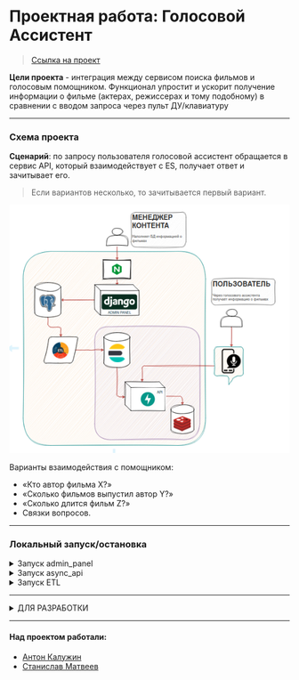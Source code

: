 # Проектная работа: Голосовой Ассистент

> [Ссылка на проект](https://github.com/MATwave/graduate_work)

__Цели проекта__ - интеграция между сервисом поиска фильмов и голосовым помощником. Функционал упростит и ускорит
получение информации о фильме (актерах, режиссерах и тому подобному) в сравнении с вводом запроса через пульт
ДУ/клавиатуру

---

### Схема проекта

__Сценарий__: по запросу пользователя голосовой ассистент обращается в сервис API, который взаимодействует с ES,
получает ответ и зачитывает его.
> Если вариантов несколько, то зачитывается первый вариант.

![схема](/scheme/схума.png)

Варианты взаимодействия с помощником:

- «Кто автор фильма Х?»
- «Сколько фильмов выпустил автор Y?»
- «Сколько длится фильм Z?»
- Связки вопросов.

---

### Локальный запуск/остановка


<details><summary>Запуск admin_panel</summary>

  - Запуск
    ```makefile
    make admin_panel_up
    ```
    - Запускается контейнеры Docker в фоновом режиме
    - выполнение миграций базы данных внутри контейнера
    - собираются статические файлы
    - создастся суперпользователь | логин: `admin`, пароль: `admin`
        > доступ по [ссылке](http://localhost/admin)
    
  - Для первичного наполнения данными
  
      ```makefile
        make admin_panel_fill_db
      ```
      - исполняется скрипт переноса данных из sqlite в psql
      - тестируется полнота переноса
  
  - Тесты
    - полнота переноса данных из sqlite в psql:
      - ```makefile
        make admin_panel_test_fill
        ```
  
  - Остановка
      ```makefile
        make admin_panel_down
      ```
</details>

<details><summary>Запуск async_api</summary>
    
- Запуск
    ```makefile
    make async_api_up
    ```
    - Запускается контейнеры Docker в фоновом режиме (elasticsearch, redis, fastapi, nginx)
        > доступ к апи по [ссылке](http://localhost:81/api/openapi) 

- Тесты
    - Тесты для Postman `APItests.postman_collection.json` находятся в папке tests
    - Запуск и анализ тестов непосредственно в тестовом окружении (*по умолчанию запускаются все тесты из папки tests/funcrional/src*)
      ```commandline
      make async_api_test_up
      ```
      *команда запустит и выведет результат тестов*

- остановка
    ```makefile
    make async_api_down
    ```
</details>

<details><summary>Запуск ETL</summary>
    
- Запуск
    ```makefile
    make etl_up
    ```
    - Создается индекс `movies`,`person`,`genre` (если нет)  в Elasticsearch;
    - Запускается отслеживание изменений в таблицах `film_work`, `person`, `genre`.

- остановка
    ```makefile
    make etl_down
    ```
- тесты:
    - Файл с тестами `ETLTests.json` для Postman находится в корне проекта.

</details>

___

<details><summary>ДЛЯ РАЗРАБОТКИ</summary>
  
  Находясь в корне проекта - включи пре-коммит
  ```commandline
  $ pre-commit install
  $ pre-commit autoupdate
  ```
  Проверь работоспособность 
  ```commandline
  $ pre-commit run --all-files
  ```
</details>

---

#### Над проектом работали:

- [Антон Калужин](https://github.com/AnswerKAS)
- [Станислав Матвеев](https://github.com/MATwave)
